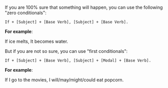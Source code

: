 If you are 100% sure that something will happen, you can use the following "zero conditionals":

`If + [Subject] + [Base Verb], [Subject] + [Base Verb].`

__For example__:

If ice melts, It becomes water.

But if you are not so sure, you can use "first conditionals":

`If + [Subject] + [Base Verb], [Subject] + [Modal] + [Base Verb].`

__For example__:

If I go to the movies, I will/may/might/could eat popcorn.
